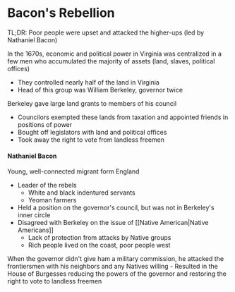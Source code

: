 # Bacon's Rebellion

TL;DR: Poor people were upset and attacked the higher-ups (led by Nathaniel Bacon)

In the 1670s, economic and political power in Virginia was centralized in a few men who accumulated the majority of assets (land, slaves, political offices)
- They controlled nearly half of the land in Virginia
- Head of this group was William Berkeley, governor twice

Berkeley gave large land grants to members of his council
- Councilors exempted these lands from taxation and appointed friends in positions of power
- Bought off legislators with land and political offices
- Took away the right to vote from landless freemen

#### Nathaniel Bacon
Young, well-connected migrant form England
- Leader of the rebels
	- White and black indentured servants
	- Yeoman farmers
- Held a position on the governor's council, but was not in Berkeley's inner circle
- Disagreed with Berkeley on the issue of [[Native American|Native Americans]]
	- Lack of protection from attacks by Native groups
	- Rich people lived on the coast, poor people west


When the governor didn't give ham a military commission, he attacked the frontiersmen with his neighbors and any Natives willing
	- Resulted in the House of Burgesses reducing the powers of the governor and restoring the right to vote to landless freemen